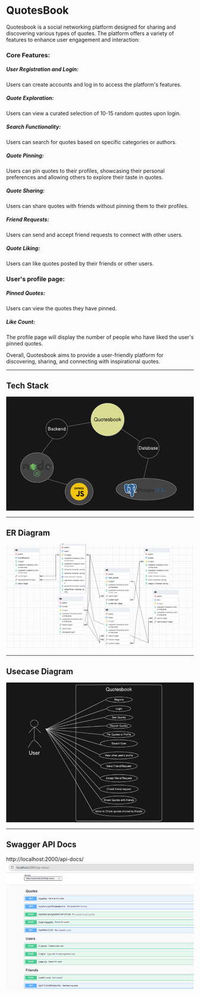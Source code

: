 # QuotesBook
Quotesbook is a social networking platform designed for sharing and discovering various types of quotes. The platform offers a variety of features to enhance user engagement and interaction:

### Core Features:
##### User Registration and Login: 
Users can create accounts and log in to access the platform's features.
##### Quote Exploration: 
Users can view a curated selection of 10-15 random quotes upon login.
##### Search Functionality: 
Users can search for quotes based on specific categories or authors.
##### Quote Pinning: 
Users can pin quotes to their profiles, showcasing their personal preferences and allowing others to explore their taste in quotes.
##### Quote Sharing: 
Users can share quotes with friends without pinning them to their profiles.
##### Friend Requests: 
Users can send and accept friend requests to connect with other users.
##### Quote Liking: 
Users can like quotes posted by their friends or other users.

### User's profile page:
##### Pinned Quotes: 
Users can view the quotes they have pinned.
##### Like Count: 
The profile page will display the number of people who have liked the user's pinned quotes.


Overall, Quotesbook aims to provide a user-friendly platform for discovering, sharing, and connecting with inspirational quotes.

---
## Tech Stack

![Quotesbook Techstack](/diagrams/Techstack.png "Quotesbook Tech Stack")

---
## ER Diagram

![ER Diagram](/diagrams/ERD.png "Quotesbook ER Diagram")

---
## Usecase Diagram

![Use Case Diagram](/diagrams/UsecaseDiagram.png "Quotesbook Use Case Diagram")

---
## Swagger API Docs

http://localhost:2000/api-docs/
![API Docs](/diagrams/SwaggerApiDocs.png "Quotesbook API Docs")